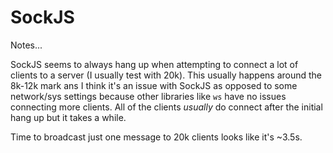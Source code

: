 # SockJS
Notes...

SockJS seems to always hang up when attempting to connect a lot of clients to a server (I usually test with 20k). This usually happens around the 8k-12k mark ans I think it's an issue with SockJS as opposed to some network/sys settings because other libraries like `ws` have no issues connecting more clients. All of the clients *usually* do connect after the initial hang up but it takes a while.

Time to broadcast just one message to 20k clients looks like it's ~3.5s.


